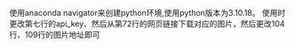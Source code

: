 使用anaconda navigator来创建python环境,使用python版本为3.10.18。
使用时更改第七行的api_key、然后从第72行的网页链接下载对应的图片，然后更改104行、109行的图片地址即可
